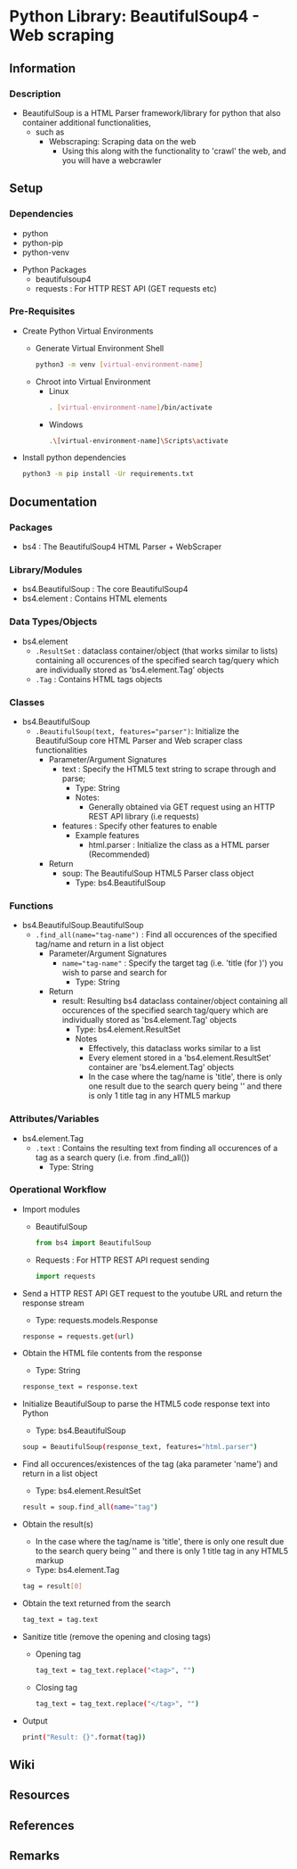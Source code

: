 # Python Library: BeautifulSoup4 - Web scraping

## Information
### Description
- BeautifulSoup is a HTML Parser framework/library for python that also container additional functionalities, 
    - such as
        - Webscraping: Scraping data on the web
            + Using this along with the functionality to 'crawl' the web, and you will have a webcrawler

## Setup
### Dependencies
+ python
+ python-pip
+ python-venv
- Python Packages
    + beautifulsoup4
    + requests : For HTTP REST API (GET requests etc)

### Pre-Requisites
- Create Python Virtual Environments
    - Generate Virtual Environment Shell
        ```bash
        python3 -m venv [virtual-environment-name]
        ```
    - Chroot into Virtual Environment
        - Linux
            ```bash
            . [virtual-environment-name]/bin/activate
            ```
        - Windows
            ```bash
            .\[virtual-environment-name]\Scripts\activate
            ```

- Install python dependencies
    ```bash
    python3 -m pip install -Ur requirements.txt
    ```

## Documentation

### Packages
- bs4 : The BeautifulSoup4 HTML Parser + WebScraper

### Library/Modules
- bs4.BeautifulSoup : The core BeautifulSoup4
- bs4.element : Contains HTML elements

### Data Types/Objects
- bs4.element
    - `.ResultSet` : dataclass container/object (that works similar to lists) containing all occurences of the specified search tag/query which are individually stored as 'bs4.element.Tag' objects
    - `.Tag` : Contains HTML tags objects

### Classes
- bs4.BeautifulSoup
    - `.BeautifulSoup(text, features="parser")`: Initialize the BeautifulSoup core HTML Parser and Web scraper class functionalities
        - Parameter/Argument Signatures
            - text : Specify the HTML5 text string to scrape through and parse;
                + Type: String
                - Notes:
                    + Generally obtained via GET request using an HTTP REST API library (i.e requests)
            - features : Specify other features to enable
                - Example features
                    + html.parser : Initialize the class as a HTML parser (Recommended)
        - Return
            - soup: The BeautifulSoup HTML5 Parser class object
                + Type: bs4.BeautifulSoup

### Functions
- bs4.BeautifulSoup.BeautifulSoup
    - `.find_all(name="tag-name")` : Find all occurences of the specified tag/name and return in a list object
        - Parameter/Argument Signatures
            - `name="tag-name"` : Specify the target tag (i.e. 'title (for <title></title>)') you wish to parse and search for
                + Type: String
        - Return
            - result: Resulting bs4 dataclass container/object containing all occurences of the specified search tag/query which are individually stored as 'bs4.element.Tag' objects
                + Type: bs4.element.ResultSet
                - Notes
                    + Effectively, this dataclass works similar to a list
                    + Every element stored in a 'bs4.element.ResultSet' container are 'bs4.element.Tag' objects
                    + In the case where the tag/name is 'title', there is only one result due to the search query being '<title></title>' and there is only 1 title tag in any HTML5 markup

### Attributes/Variables
- bs4.element.Tag
    - `.text` : Contains the resulting text from finding all occurences of a tag as a search query (i.e. from .find_all())
        + Type: String

### Operational Workflow
- Import modules
    - BeautifulSoup
        ```python
        from bs4 import BeautifulSoup
        ```
    - Requests : For HTTP REST API request sending
        ```python
        import requests
        ```

- Send a HTTP REST API GET request to the youtube URL and return the response stream
    + Type: requests.models.Response
    ```bash
    response = requests.get(url)
    ```

- Obtain the HTML file contents from the response
    + Type: String
    ```bash
    response_text = response.text
    ```

- Initialize BeautifulSoup to parse the HTML5 code response text into Python
    + Type: bs4.BeautifulSoup
    ```bash
    soup = BeautifulSoup(response_text, features="html.parser")
    ```

- Find all occurences/existences of the tag (aka parameter 'name') and return in a list object
    + Type: bs4.element.ResultSet
    ```bash
    result = soup.find_all(name="tag")
    ```

- Obtain the result(s)
    + In the case where the tag/name is 'title', there is only one result due to the search query being '<title></title>' and there is only 1 title tag in any HTML5 markup
    + Type: bs4.element.Tag
    ```bash
    tag = result[0]
    ```

- Obtain the text returned from the search
    ```bash
    tag_text = tag.text
    ```

- Sanitize title (remove the opening and closing tags)
    - Opening tag
        ```bash
        tag_text = tag_text.replace("<tag>", "")
        ```
    - Closing tag
        ```bash
        tag_text = tag_text.replace("</tag>", "")
        ```

- Output
    ```bash
    print("Result: {}".format(tag))
    ```

## Wiki

## Resources

## References

## Remarks

